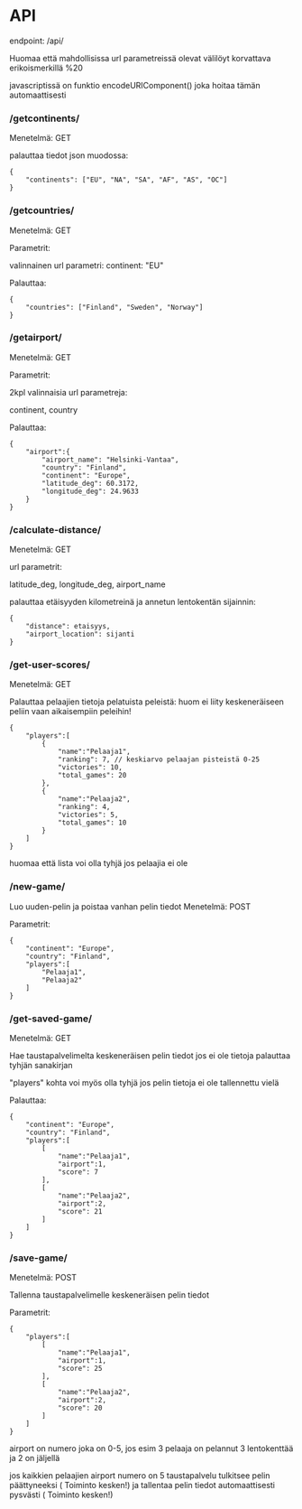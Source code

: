 






# API

endpoint: /api/

Huomaa että mahdollisissa url parametreissä olevat välilöyt korvattava erikoismerkillä %20

javascriptissä on funktio encodeURIComponent() joka hoitaa tämän automaattisesti


### /getcontinents/
Menetelmä: GET

palauttaa tiedot json muodossa:

```    
{
    "continents": ["EU", "NA", "SA", "AF", "AS", "OC"]
}
```

### /getcountries/
Menetelmä: GET

Parametrit:

valinnainen url parametri: continent: "EU"

Palauttaa:

```
{
    "countries": ["Finland", "Sweden", "Norway"]
}
```


### /getairport/
Menetelmä: GET

Parametrit:

2kpl valinnaisia url parametreja: 

continent, country


Palauttaa:

```
{
    "airport":{
        "airport_name": "Helsinki-Vantaa",
        "country": "Finland",
        "continent": "Europe",
        "latitude_deg": 60.3172,
        "longitude_deg": 24.9633 
    }
}
```

### /calculate-distance/
Menetelmä: GET

url parametrit:

latitude_deg, 
longitude_deg,
airport_name

palauttaa etäisyyden kilometreinä ja annetun lentokentän sijainnin:
    
```
{
    "distance": etaisyys,
    "airport_location": sijanti
}
```

### /get-user-scores/
Menetelmä: GET

Palauttaa pelaajien tietoja pelatuista peleistä:
huom ei liity keskeneräiseen peliin vaan aikaisempiin peleihin!

```
{
    "players":[
        {
            "name":"Pelaaja1",
            "ranking": 7, // keskiarvo pelaajan pisteistä 0-25
            "victories": 10,
            "total_games": 20
        },
        {
            "name":"Pelaaja2",
            "ranking": 4,
            "victories": 5,
            "total_games": 10
        }
    ]
}
```

huomaa että lista voi olla tyhjä jos pelaajia ei ole


### /new-game/
Luo uuden-pelin ja poistaa vanhan pelin tiedot
Menetelmä: POST


Parametrit:

```
{
    "continent": "Europe",
    "country": "Finland",
    "players":[
        "Pelaaja1",
        "Pelaaja2"
    ]
}
```

### /get-saved-game/
Menetelmä: GET

Hae taustapalvelimelta keskeneräisen pelin tiedot
jos ei ole tietoja palauttaa tyhjän sanakirjan

"players" kohta voi myös olla tyhjä jos pelin tietoja ei ole tallennettu vielä

Palauttaa:
```
{
    "continent": "Europe",
    "country": "Finland",
    "players":[
        [
            "name":"Pelaaja1",
            "airport":1,          
            "score": 7 
        ],
        [
            "name":"Pelaaja2",
            "airport":2, 
            "score": 21
        ]
    ]
}
```



### /save-game/
Menetelmä: POST

Tallenna taustapalvelimelle keskeneräisen pelin tiedot

Parametrit:

```
{
    "players":[
        [
            "name":"Pelaaja1",
            "airport":1,           
            "score": 25 
        ],
        [
            "name":"Pelaaja2",
            "airport":2,
            "score": 20
        ]
    ]
}
```

airport on numero joka on 0-5,
jos esim 3 pelaaja on pelannut 3 lentokenttää ja 2 on jäljellä

jos kaikkien pelaajien airport numero on 5 taustapalvelu tulkitsee pelin päättyneeksi ( Toiminto kesken!)
ja tallentaa pelin tiedot automaattisesti pysvästi ( Toiminto kesken!)
